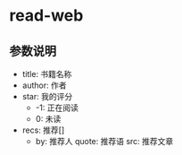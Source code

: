 # read-web

## 参数说明

- title: 书籍名称
- author: 作者
- star: 我的评分
  - -1: 正在阅读
  - 0: 未读
- recs: 推荐[]
  - by: 推荐人
    quote: 推荐语
    src: 推荐文章
